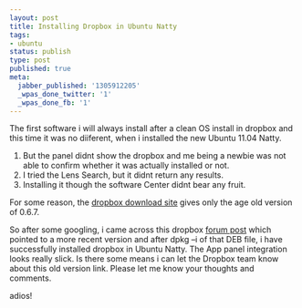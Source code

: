 ```yaml
---
layout: post
title: Installing Dropbox in Ubuntu Natty
tags:
- ubuntu
status: publish
type: post
published: true
meta:
  jabber_published: '1305912205'
  _wpas_done_twitter: '1'
  _wpas_done_fb: '1'
---
```

<p>The first software i will always install after a clean OS install in dropbox and this time it was no diiferent, when i installed the new Ubuntu 11.04 Natty. </p>  <ol>   <li>But the panel didnt show the dropbox and me being a newbie was not able to confirm whether it was actually installed or not. </li>    <li>I tried the Lens Search, but it didnt return any results. </li>    <li>Installing it though the software Center didnt bear any fruit.</li> </ol>  <p>For some reason, the <a href="http://www.dropbox.com/downloading?os=lnx">dropbox download site</a> gives only the age old version of 0.6.7.</p>  <p>So after some googling, i came across this dropbox <a href="http://forums.dropbox.com/topic.php?id=36538">forum post</a> which pointed to a more recent version and after dpkg –i of that DEB file, i have successfully installed dropbox in Ubuntu Natty. The App panel integration looks really slick. Is there some means i can let the Dropbox team know about this old version link. Please let me know your thoughts and comments.</p>  <p>adios!</p>
